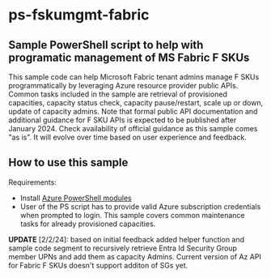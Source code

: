 # ps-fskumgmt-fabric

## Sample PowerShell script to help with programatic management of MS Fabric F SKUs

This sample code can help Microsoft Fabric tenant admins manage F SKUs programmatically by leveraging Azure resource provider public APIs. Common tasks included in the sample are retrieval of provisioned capacities, capacity status check, capacity pause/restart, scale up or down, update of capacity admins. Note that formal public API documentation and additional guidance for F SKU APIs is expected to be published after January 2024. Check availability of official guidance as this sample comes "as is". It will evolve over time based on user experience and feedback.

## How to use this sample

Requirements:
* Install [Azure PowerShell modules](https://learn.microsoft.com/en-us/powershell/azure/install-azps-windows?view=azps-11.2.0&tabs=powershell&pivots=windows-psgallery)
* User of the PS script has to provide valid Azure subscription credentials when prompted to login. This sample covers common maintenance tasks for already provisioned capacities.

**UPDATE** [2/2/24]: based on initial feedback added helper function and sample code segment to recursively retrieve Entra Id Security Group member UPNs and add them as capacity Admins. Current version of Az API for Fabric F SKUs doesn't support additon of SGs yet.